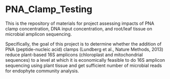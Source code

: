 # PNA_Clamp_Testing
This is the repository of materials for project assessing impacts of PNA clamp concentration, DNA input concentration, and root/leaf tissue on microbial amplicon sequencing.

Specifically, the goal of this project is to determine whether the addition of PNA (peptide-nucleic acid) clamps (Lundberg et al., Nature Methods, 2013) reduce plant-based 16S amplicons (chloroplast and mitochondrial sequences) to a level at which it is economically feasible to do 16S amplicon sequencing using plant tissue and get sufficient number of microbial reads for endophyte community analysis.
